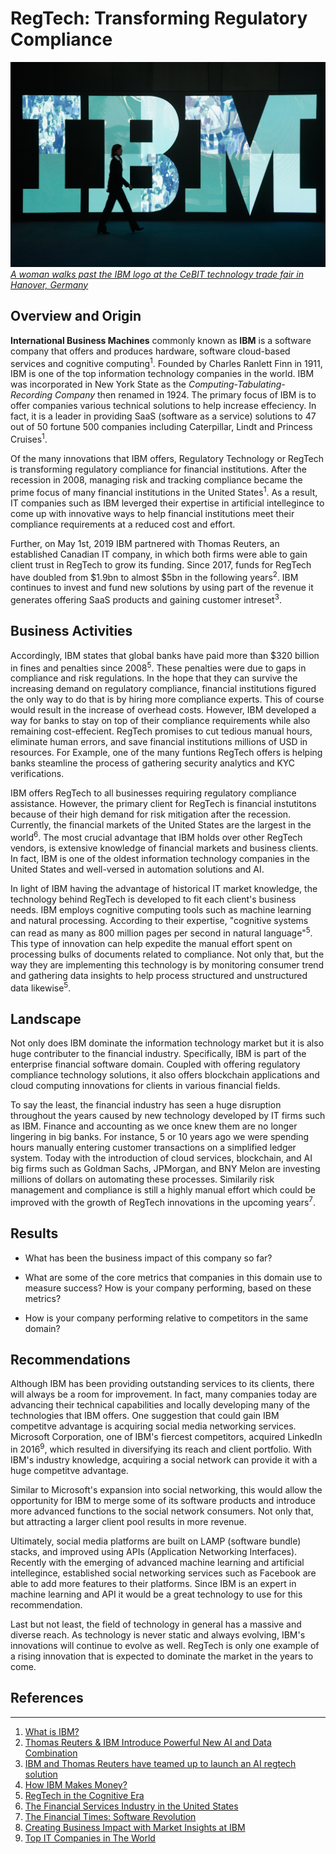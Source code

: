 # RegTech: Transforming Regulatory Compliance 
![ibm](ibm2.jpg)*[A woman walks past the IBM logo at the CeBIT technology trade fair in Hanover, Germany](https://content.fortune.com/wp-content/uploads/2018/10/ibm-stock-price.jpg?resize=1500,1000)* 
## Overview and Origin

**International Business Machines**  commonly known as **IBM** is a software company that offers and produces hardware, software cloud-based services and cognitive computing<sup>1</sup>. Founded by Charles Ranlett Finn in 1911, IBM is one of the top information technology companies in the world. IBM was incorporated in New York State as the *Computing-Tabulating-Recording Company* then renamed in 1924. The primary focus of IBM is to offer companies various technical solutions to help increase effeciency. In fact, it is a leader in providing SaaS (software as a service) solutions to 47 out of 50 fortune 500 companies including Caterpillar, Lindt and Princess Cruises<sup>1</sup>.

Of the many innovations that IBM offers, Regulatory Technology or RegTech is transforming regulatory compliance for financial institutions. After the recession in 2008, managing risk and tracking compliance became the prime focus of many financial institutions in the United States<sup>1</sup>. As a result, IT companies such as IBM leverged their expertise in artificial intellegince to come up with innovative ways to help financial institutions meet their compliance requirements at a reduced cost and effort. 

Further, on May 1st, 2019 IBM partnered with Thomas Reuters, an established Canadian IT company, in which both firms were able to gain client trust in RegTech to grow its funding. Since 2017, funds for RegTech have doubled from $1.9bn to almost $5bn in the following years<sup>2</sup>. IBM continues to invest and fund new solutions by using part of the revenue it generates offering SaaS products and gaining customer intreset<sup>3</sup>.  


## Business Activities

Accordingly, IBM states that global banks have paid more than $320 billion in fines and penalties since 2008<sup>5</sup>. These penalties were due to gaps in compliance and risk regulations. In the hope that they can survive the increasing demand on regulatory compliance, financial institutions figured the only way to do that is by hiring more compliance experts. This of course would result in the increase of overhead costs. However, IBM developed a way for banks to stay on top of their compliance requirements while also remaining cost-effecient. RegTech promises to cut tedious manual hours, eliminate human errors, and save financial institutions millions of USD in resources. For Example, one of the many funtions RegTech offers is helping banks steamline the process of gathering security analytics and KYC verifications. 

IBM offers RegTech to all businesses requiring regulatory compliance assistance. However, the primary client for RegTech is financial instutitons because of their high demand for risk mitigation after the recession. Currently, the financial markets of the United States are the largest in the world<sup>6</sup>. The most crucial advantage that IBM holds over other RegTech vendors, is extensive knowledge of financial markets and business clients. In fact, IBM is one of the oldest information technology companies in the United States and well-versed in automation solutions and AI. 

In light of IBM having the advantage of historical IT market knowledge, the technology behind RegTech is developed to fit each client's business needs. IBM employs cognitive computing tools such as machine learning and natural processing. According to their expertise, "cognitive systems can read as many as 800 million pages per second in natural language"<sup>5</sup>. This type of innovation can help expedite the manual effort spent on processing bulks of documents related to compliance. Not only that, but the way they are implementing this technology is by monitoring consumer trend and gathering data insights to help process structured and unstructured data likewise<sup>5</sup>. 

## Landscape
Not only does IBM dominate the information technology market but it is also huge contributer to the financial industry. Specifically, IBM is part of the enterprise financial software domain. Coupled with offering regulatory compliance technology solutions, it also offers blockchain applications and cloud computing innovations for clients in various financial fields.  

To say the least, the financial industry has seen a huge disruption throughout the years caused by new technology developed by IT firms such as IBM. Finance and accounting as we once knew them are no longer lingering in big banks. For instance, 5 or 10 years ago we were spending hours manually entering customer transactions on a simplified ledger system. Today with the introduction of cloud services, blockchain, and AI big firms such as Goldman Sachs, JPMorgan, and BNY Melon are investing millions of dollars on automating these processes. Similarily risk management and compliance is still a highly manual effort which could be improved with the growth of RegTech innovations in the upcoming years<sup>7</sup>. 

## Results




* What has been the business impact of this company so far?

* What are some of the core metrics that companies in this domain use to measure success? How is your company performing, based on these metrics?

* How is your company performing relative to competitors in the same domain?


## Recommendations

Although IBM has been providing outstanding services to its clients, there will always be a room for improvement. In fact, many companies today are advancing their technical capabilities and locally developing many of the technologies that IBM offers. One suggestion that could gain IBM competitve advantage is acquiring social media networking services. Microsoft Corporation, one of IBM's fiercest competitors, acquired LinkedIn in 2016<sup>9</sup>, which resulted in diversifying its reach and client portfolio. With IBM's industry knowledge, acquiring a social network can provide it with a huge competitve advantage.  

Similar to Microsoft's expansion into social networking, this would allow the opportunity for IBM to merge some of its software products and introduce more advanced functions to the social network consumers. Not only that, but attracting a larger client pool results in more revenue. 

Ultimately, social media platforms are built on LAMP (software bundle) stacks, and improved using APIs (Application Networking Interfaces). Recently with the emerging of advanced machine learning and artificial intellegince, established social networking services such as Facebook are able to add more features to their platforms. Since IBM is an expert in machine learning and API it would be a great technology to use for this recommendation. 

Last but not least, the field of technology in general has a massive and diverse reach. As technology is never static and always evolving, IBM's innovations will continue to evolve as well. RegTech is only one example of a rising innovation that is expected to dominate the market in the years to come.  

## References 
---
1) [What is IBM?](https://www.cbronline.com/what-is/what-is-ibm-4950406/)
2) [Thomas Reuters & IBM Introduce Powerful New AI and Data Combination](https://www.thomsonreuters.com/en/press-releases/2019/may/ibm-thomson-reuters-introduce-powerful-new-ai-and-data-combination.html)
3) [IBM and Thomas Reuters have teamed up to launch an AI regtech solution](https://www.businessinsider.com/ibm-thomson-reuters-launch-ai-regtech-solution-2019-5#:~:text=Regtech%20funding%20has%20never%20been,in%202017%20to%20%244.5%20billion)
4) [How IBM Makes Money?](https://www.investopedia.com/how-ibm-makes-money-4798528)
5) [RegTech in the Cognitive Era](https://www.ibm.com/thought-leadership/institute-business-value/report/regulatory-technology)
6) [The Financial Services Industry in the United States](https://www.selectusa.gov/financial-services-industry-united-states#:~:text=Overview,of%20U.S.%20gross%20domestic%20product.)
7) [The Financial Times: Software Revolution](https://www.ft.com/content/f4e40f9c-580c-11dd-b02f-000077b07658)
8)  [Creating Business Impact with Market Insights at IBM](https://www.m-brain.com/insights/industries/technology-media-telecommunications/creating-business-impact-with-market-insights-at-ibm)
9)  [Top IT Companies in The World](https://alertify.eu/top-10-information-technology-it-companies-in-world-2019/)
